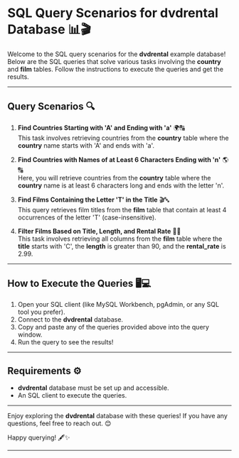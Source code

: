# SQL Query Scenarios for dvdrental Database 📊🎬

Welcome to the SQL query scenarios for the **dvdrental** example database! Below are the SQL queries that solve various tasks involving the **country** and **film** tables. Follow the instructions to execute the queries and get the results.

---

## Query Scenarios 🔍

1. **Find Countries Starting with 'A' and Ending with 'a'** 🌍🔠  
   This task involves retrieving countries from the **country** table where the **country** name starts with 'A' and ends with 'a'.

2. **Find Countries with Names of at Least 6 Characters Ending with 'n'** 🌎🔠  
   Here, you will retrieve countries from the **country** table where the **country** name is at least 6 characters long and ends with the letter 'n'.

3. **Find Films Containing the Letter 'T' in the Title** 🎬🔤  
   This query retrieves film titles from the **film** table that contain at least 4 occurrences of the letter 'T' (case-insensitive).

4. **Filter Films Based on Title, Length, and Rental Rate** 🎥💡  
   This task involves retrieving all columns from the **film** table where the **title** starts with 'C', the **length** is greater than 90, and the **rental_rate** is 2.99.

---

## How to Execute the Queries 🖥️💻

1. Open your SQL client (like MySQL Workbench, pgAdmin, or any SQL tool you prefer).
2. Connect to the **dvdrental** database.
3. Copy and paste any of the queries provided above into the query window.
4. Run the query to see the results!

---

## Requirements ⚙️

- **dvdrental** database must be set up and accessible.
- An SQL client to execute the queries.

---

Enjoy exploring the **dvdrental** database with these queries! If you have any questions, feel free to reach out. 😊

Happy querying! 🖋️✨

---

